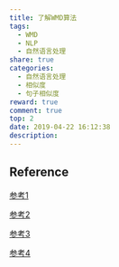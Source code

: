 ```yaml
---
title: 了解WMD算法
tags:
  - WMD
  - NLP
  - 自然语言处理
share: true
categories:
  - 自然语言处理
  - 相似度
  - 句子相似度
reward: true
comment: true
top: 2
date: 2019-04-22 16:12:38
description:
---
```




## Reference

[参考1](<https://zhuanlan.zhihu.com/p/60623256>)

[参考2](<https://towardsdatascience.com/word-distance-between-word-embeddings-cc3e9cf1d632>)

[参考3](<https://markroxor.github.io/gensim/static/notebooks/WMD_tutorial.html>)

[参考4](<https://medium.com/@adriensieg/text-similarities-da019229c894>)

<!--more-->